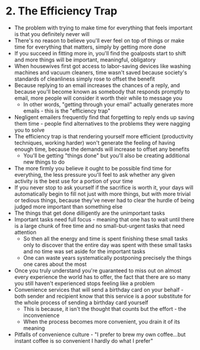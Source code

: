 # 2. The Efficiency Trap

* The problem with trying to make time for everything that feels important is that you definitely never will
* There's no reason to believe you'll ever feel on top of things or make time for everything that matters, simply by getting more done
* If you succeed in fitting more in, you'll find the goalposts start to shift and more things will be important, meaningful, obligatory
* When housewives first got access to labor-saving devices like washing machines and vacuum cleaners, time wasn't saved because society's standards of cleanliness simply rose to offset the benefit
* Because replying to an email increases the chances of a reply, and because you'll become known as somebody that responds promptly to email, more people will consider it worth their while to message you
  * In other words, "getting through your email" actually generates more emails - this is the "efficiency trap"
* Negligent emailers frequently find that forgetting to reply ends up saving them time - people find alternatives to the problems they were nagging you to solve
* The efficiency trap is that rendering yourself more efficient (productivity techniques, working harder) won't generate the feeling of having enough time, because the demands will increase to offset any benefits
  * You'll be getting "things done" but you'll also be creating additional new things to do
* The more firmly you believe it ought to be possible find time for everything, the less pressure you'll feel to ask whether any given activity is the best use for a portion of your time
* If you never stop to ask yourself if the sacrifice is worth it, your days will automatically begin to fill not just with more things, but with more trivial or tedious things, because they've never had to clear the hurdle of being judged more important than something else
* The things that get done dilligently are the unimportant tasks
* Important tasks need full focus - meaning that one has to wait until there is a large chunk of free time and no small-but-urgent tasks that need attention
  * So then all the energy and time is spent finishing these small tasks only to discover that the entire day was spent with these small tasks and no time was set aside for the important tasks
  * One can waste years systematically postponing precisely the things one cares about the most
* Once you truly understand you're guaranteed to miss out on almost every experience the world has to offer, the fact that there are so many you still haven't experienced stops feeling like a problem
* Convenience services that will send a birthday card on your behalf - both sender and recipient know that this service is a poor substitute for the whole process of sending a birthday card yourself
  * This is because, it isn't the thought that counts but the effort - the inconvenience
  * When the process becomes more convenient, you drain it of its meaning
* Pitfalls of convenience culture - "I prefer to brew my own coffee...but instant coffee is so convenient I hardly do what I prefer"
